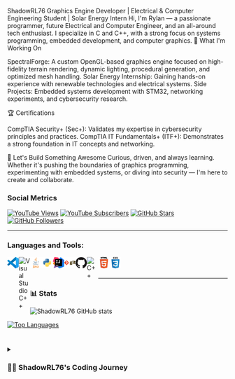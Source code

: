 ShadowRL76
Graphics Engine Developer | Electrical & Computer Engineering Student | Solar Energy Intern
Hi, I'm Rylan — a passionate programmer, future Electrical and Computer Engineer, and an all-around tech enthusiast. I specialize in C and C++, with a strong focus on systems programming, embedded development, and computer graphics.
🚀 What I'm Working On

SpectralForge: A custom OpenGL-based graphics engine focused on high-fidelity terrain rendering, dynamic lighting, procedural generation, and optimized mesh handling.
Solar Energy Internship: Gaining hands-on experience with renewable technologies and electrical systems.
Side Projects: Embedded systems development with STM32, networking experiments, and cybersecurity research.

🏆 Certifications

CompTIA Security+ (Sec+): Validates my expertise in cybersecurity principles and practices.
CompTIA IT Fundamentals+ (ITF+): Demonstrates a strong foundation in IT concepts and networking.

🤝 Let's Build Something Awesome
Curious, driven, and always learning. Whether it's pushing the boundaries of graphics programming, experimenting with embedded systems, or diving into security — I'm here to create and collaborate.
### Social Metrics

[![YouTube Views](https://img.shields.io/youtube/views/UCetCzxQEy0gsbkWNrjp3VRA?label=YouTube%20Views&style=for-the-badge&logo=youtube)](https://www.youtube.com/channel/UCetCzxQEy0gsbkWNrjp3VRA)
[![YouTube Subscribers](https://img.shields.io/youtube/channel/subscribers/UCetCzxQEy0gsbkWNrjp3VRA?label=YouTube%20Subscribers&style=for-the-badge&logo=youtube)](https://www.youtube.com/channel/UCetCzxQEy0gsbkWNrjp3VRA)
[![GitHub Stars](https://img.shields.io/github/stars/ShadowRL76/YourRepository?style=for-the-badge&logo=github)](https://github.com/ShadowRL76)
[![GitHub Followers](https://img.shields.io/github/followers/ShadowRL76?style=for-the-badge&logo=github)](https://github.com/ShadowRL76)

---

### Languages and Tools:

<img align="left" alt="Visual Studio Code" width="26px" src="https://raw.githubusercontent.com/github/explore/master/topics/visual-studio-code/visual-studio-code.png" />
<img align="left" alt="Visual Studio C++" width="26px" src="https://img.icons8.com/color/48/000000/visual-studio.png" />
<img align="left" alt="Java" width="26px" src="https://raw.githubusercontent.com/github/explore/master/topics/java/java.png" />
<img align="left" alt="Python" width="26px" src="https://raw.githubusercontent.com/github/explore/master/topics/python/python.png" />
<img align="left" alt="IntelliJ IDEA" width="26px" src="https://raw.githubusercontent.com/github/explore/master/topics/intellij-idea/intellij-idea.png" />
<img align="left" alt="Git" width="26px" src="https://raw.githubusercontent.com/github/explore/master/topics/git/git.png" />
<img align="left" alt="GitHub" width="26px" src="https://raw.githubusercontent.com/github/explore/master/topics/github/github.png" />
<img align="left" alt="C++" width="26px" src="https://raw.githubusercontent.com/isocpp/logos/master/cpp_logo.png" />
<img align="left" alt="HTML5" width="26px" src="https://raw.githubusercontent.com/github/explore/master/topics/html/html.png" />
<img align="left" alt="CSS3" width="26px" src="https://raw.githubusercontent.com/github/explore/master/topics/css/css.png" />


<br />
<br />


---

### 📊 Stats

<p>
   <img src="https://github-readme-stats.vercel.app/api?username=ShadowRL76&show_icons=true&theme=gruvbox" alt="ShadowRL76 GitHub stats">
</p>

<p>
   <a href="https://github.com/ShadowRL76">
      <img src="https://github-readme-stats.vercel.app/api/top-langs/?username=ShadowRL76&layout=compact&theme=dark" alt="Top Languages">
   </a>
</p>

#

<details>
 <summary><h3>👨‍💻 ShadowRL76's Coding Journey</h3></summary>
   Working on it
